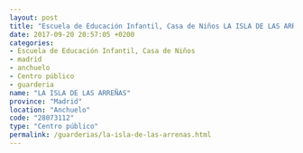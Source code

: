 ```yaml
---
layout: post
title: "Escuela de Educación Infantil, Casa de Niños LA ISLA DE LAS ARREÑAS"
date: 2017-09-20 20:57:05 +0200
categories:
- Escuela de Educación Infantil, Casa de Niños
- madrid
- anchuelo
- Centro público
- guarderia
name: "LA ISLA DE LAS ARREÑAS"
province: "Madrid"
location: "Anchuelo"
code: "28073112"
type: "Centro público"
permalink: /guarderias/la-isla-de-las-arrenas.html
---
```

